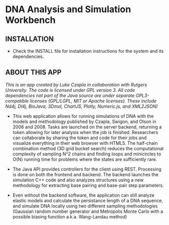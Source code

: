 DNA Analysis and Simulation Workbench
==============

INSTALLATION
--------------

 - Check the INSTALL file for installation instructions for the system and its dependencies.


ABOUT THIS APP
--------------

*This is an app created by Luke Czapla in collaboration with Rutgers University.  The code is licensed under GPL version 3.  All code dependencies not part of the Java source are under separate GPL3-compatible licenses (GPL/LGPL, MIT or Apache licenses).  These include Nd4j, Dl4j, BioJava, 3Dmol, ChartJS, Plotly, Numeric.js, and XML2JSON)*

 - This web application allows for running simulations of DNA with the models and methodology published by Czapla, Swigon, and Olson in 2006 and 2008.  Tasks are launched on the server backend, returning a token allowing for later analysis when the job is finished.  Researchers can collaborate by sharing the token and code for their jobs and visualize everything in their web browser with HTML5.  The half-chain combination method (3D grid bucket search) reduces the computational complexity of sampling N^2 chains and finding loops and minicircles to O(N) running time for problems where the states are sufficiently rare.

 - The Java API provides controllers for the client using REST.  Processing is done on both the frontend and backend.  The backend launches the simulation C++ code and also analyzes structures using a new methodology for extracting base pairing and base-pair step parameters.

 - Even without the backend software, the application can still analyze elastic models and calculate the persistance length of a DNA sequence, and simulate DNA locally using two different sampling methodologies (Gaussian random number generator and Metropolis Monte Carlo with a possible biasing function a.k.a. Wang-Landau method)


